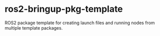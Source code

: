 # ros2-bringup-pkg-template
ROS2 package template for creating launch files and running nodes from multiple template packages.  
